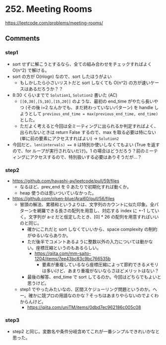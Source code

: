 # 252. Meeting Rooms

https://leetcode.com/problems/meeting-rooms/

## Comments

### step1

*   sort せずに解こうとするなら、全ての組み合わせをチェックすればよく O(n^2) で解ける。
*   sort の方が O(nlogn) なので、sort したほうがよい
    *   もしかしたら小さいリストだと sort しなくても O(n^2) の方が速いケースはあるだろうか？？
*   8:30 くらいまでで `Solution1`, `Solution2` 書いた (AC)
    *   `[[0,30],[5,10],[15,20]]` のような、最初の end_time がやたら長いやつ (その後 i=2 なんかでも、まだ終わっていないパターン) を handle しようとして `previous_end_time = max(previous_end_time, end_time)` とした。
    *   ただよく考えると今回は全ミーティングに出られるか判定すればよく、出られないときは return False するので、max を取る必要は特にない (単に前の要素にアクセスすればよい) -> `Solution2`
*   今回だと、`len(intervals) == 0` は特別か使いしなくてもよい (True を返すので、for ループが実行されないだけ)。1 の場合はどうだろう？前のミーティングにアクセスするので、特別扱いする必要はありそうだが…？

### step2

*   https://github.com/hayashi-ay/leetcode/pull/59/files
    *   なるほど、prev_end を 0 あたりで初期化すれば動くか。
    *   heap 使うのは思いついていなかった。
*   https://github.com/olsen-blue/Arai60/pull/56/files
    *   冒頭の解法、累積和というよりは、文字列のカウントに似た印象。全パターンを網羅できる長さの配列を用意し、対応する index に +-1 していく。文字列が a-z だと仮定したとき、[0] * 26 の配列を用意すればいいのと同じ。
        *   確かにこれだと sort しなくていいから、space complexity の制約がゆるいならありか。
        *   ただ後半でコメントあるように整数以外の入力については動かない。座標圧縮というのもあるらしい。
            *   https://qiita.com/mm-saito-1204/items/7ee43bc83c9bc766535b
                *   要素が重複しているなら座標圧縮によって節約できるメモリは多いけど、あまり重複がないならさほどメリットはない？
        *   最後の解答、end_time で sort してるのか。今回はどちらでもよいと思うけど。
    *   step1 でやったみたいなの、区間スケジューリング問題というのか。へー。確かに競プロの用語なのかな？そっちはあまりやらないのでよくわからんけど。
        *   https://qiita.com/uniTM/items/0dbd7ec962186c005c08

### step3

*   step2 と同じ。変数名や条件分岐含めてこれが一番シンプルできれいかなと思った。
